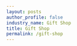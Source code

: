 ```yaml
---
layout: posts 
author_profile: false 
industry_name: Gift Shop
title: Gift Shop
permalink: /gift-shop
---
```

